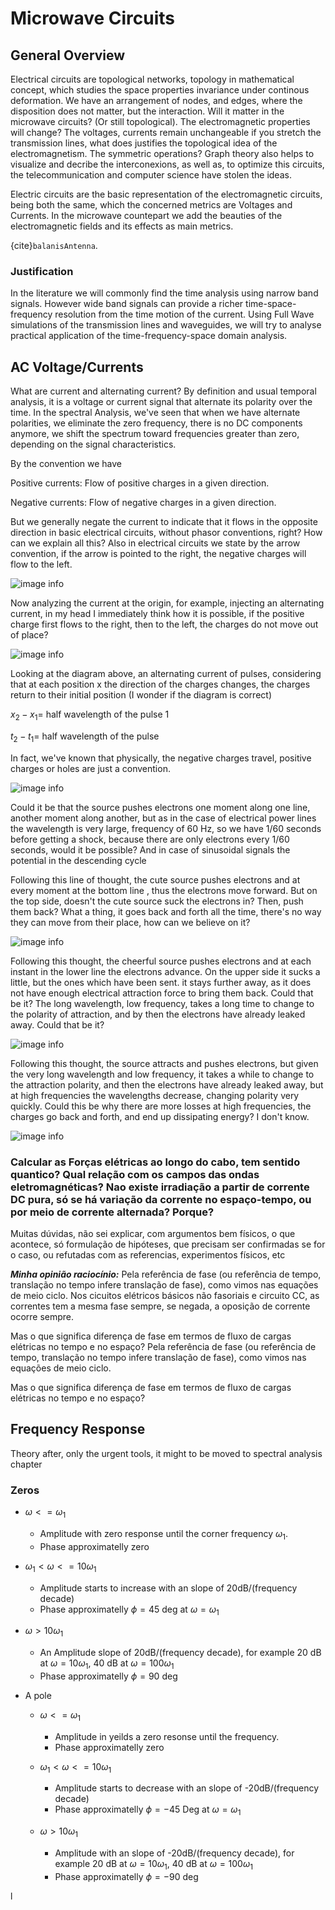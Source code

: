 # Microwave Circuits 
<style>

.images{
    text-align:center;
}
</style>

## General Overview
  Electrical circuits are topological networks, topology in mathematical concept, which studies the space properties invariance under continous deformation. We have an arrangement of nodes, and edges, where the disposition does not matter, but the interaction. Will it matter in the microwave circuits? (Or still topological). The electromagnetic properties will change? The voltages, currents remain unchangeable if you stretch the transmission lines, what does justifies the topological idea of the electromagnetism. The symmetric operations? Graph theory also helps to visualize and decribe the interconexions, as well as, to optimize this circuits, the telecommunication and computer science have stolen the ideas.
    
  Electric circuits are the basic representation of the electromagnetic circuits, being both the same, which the concerned metrics are Voltages and Currents. In the microwave countepart we add the beauties of the electromagnetic fields and its effects as main metrics. 
  


  {cite}`balanisAntenna`.


### Justification
   In the literature we will commonly find the time analysis using narrow band signals. However wide band signals can provide a richer time-space-frequency resolution from the time motion of the current. Using Full Wave simulations of the transmission lines and waveguides, we will try to analyse practical application of the time-frequency-space domain analysis.


## AC Voltage/Currents

What are current and alternating current? By definition and usual temporal analysis, it is a voltage or current signal that alternate its polarity over the time. In the spectral Analysis, we've seen that when we have alternate polarities, we eliminate the zero frequency, there is no DC components anymore, we shift the spectrum toward frequencies greater than zero, depending on the signal characteristics.

By the convention we have

Positive currents: Flow of positive charges in a given direction. 

Negative currents: Flow of negative charges in a given direction.

But we generally negate the current to indicate that it flows in the opposite direction in basic electrical circuits, without phasor conventions, right?  How can we explain all this?
Also in electrical circuits we state by the arrow convention, if the arrow is pointed to the right, the negative charges will flow to the left.

![image info](./bookimages/currentconvention.png)

Now analyzing the current at the origin, for example, injecting an alternating current, in my head I immediately think how it is possible, if the positive charge first flows to the right, then to the left, the charges do not move out of place?

![image info](./bookimages/pulsetimespacev2.png)

Looking at the diagram above, an alternating current of pulses, considering that at each position x the direction of the charges changes, the charges return to their initial position
(I wonder if the diagram is correct)


$x_2-x_1$= half wavelength of the pulse 1

$t_2-t_1=$ half wavelength of the pulse

In fact, we've known that physically, the negative charges travel, positive charges or holes are just a convention.

![image info](./bookimages/ChapterCircuits/TLACFlow.png)

Could it be that the source pushes electrons one moment along one line, another moment along another, but as in the case of  electrical power lines the wavelength is very large, frequency of 60 Hz, so we have 1/60 seconds before getting a shock, because there are only electrons every 1/60 seconds, would it be possible? And in case of sinusoidal signals the potential in the descending cycle

Following this line of thought, the cute source pushes electrons and at every moment at the bottom line , thus the electrons move forward. But on the top side, doesn't the cute source suck the electrons in? Then, push them back? What a thing, it goes back and forth all the time, there's no way they can move from their place, how can we believe on it? 

![image info](./bookimages/ChapterCircuits/TLACFlow2.png)

Following this thought, the cheerful source pushes electrons and at each instant in the lower line the electrons advance. On the upper side it sucks a little, but the ones which have been sent. it stays further away, as it does not have enough electrical attraction force to bring them back. Could that be it? The long wavelength, low frequency, takes a long time to change to the polarity of attraction, and by then the electrons have already leaked away. Could that be it?


![image info](./bookimages/TLACFlow4.png)

Following this thought, the source attracts and pushes electrons, but given the very long wavelength and low frequency, it takes a while to change to the attraction polarity, and then the electrons have already leaked away, but at high frequencies the wavelengths decrease, changing polarity very quickly. Could this be why there are more losses at high frequencies, the charges go back and forth, and end up dissipating energy? I don't know.

![image info](./bookimages/TLACFlow5.png)

### Calcular as Forças elétricas ao longo do cabo, tem sentido quantico? Qual relação com os campos das ondas eletromagnéticas? Nao existe irradiação a partir de corrente DC pura, só se há variação da corrente no espaço-tempo, ou por meio de corrente alternada? Porque?

Muitas dúvidas, não sei explicar, com argumentos bem físicos, o que acontece, só formulação de hipóteses, que precisam ser confirmadas se for o caso, ou refutadas com as referencias, experimentos físicos, etc

***Minha opinião raciocínio:*** Pela referência de fase (ou referência de tempo, translação no tempo infere translação de fase), como vimos nas equações de meio ciclo. Nos cicuitos elétricos básicos não fasoriais e circuito CC, as correntes tem a mesma fase sempre, se negada, a oposição de corrente ocorre sempre.

Mas o que significa diferença de fase em termos de fluxo de cargas elétricas no tempo e no espaço? Pela referência de fase (ou referência de tempo, translação no tempo infere translação de fase), como vimos nas equações de meio ciclo.

Mas o que significa diferença de fase em termos de fluxo de cargas elétricas no tempo e no espaço?

## Frequency Response

Theory after, only the urgent tools, it might to be moved to spectral analysis chapter

### Zeros

   - $\omega<=\omega_1$
      - Amplitude with zero response until the corner frequency $\omega_1$.
      - Phase approximatelly zero

   - $\omega_1<\omega<=10\omega_1$ 
      - Amplitude starts to increase with an slope of 20dB/(frequency decade)
      - Phase approximatelly $\phi=45$ deg at $\omega=\omega_1$

   - $\omega>10\omega_1$ 
      -  An Amplitude slope of 20dB/(frequency decade), for example 20 dB at $\omega=10\omega_1$, 40 dB at $\omega=100\omega_1$
      - Phase approximatelly $\phi=90$ deg


- A pole
   - $\omega<=\omega_1$
      - Amplitude in yeilds a zero resonse until the frequency.
      - Phase approximatelly zero

   - $\omega_1<\omega<=10\omega_1$ 
      - Amplitude starts to decrease with an slope of -20dB/(frequency decade)
      - Phase approximatelly $\phi=-45$ Deg at $\omega=\omega_1$

   - $\omega>10\omega_1$ 
      - Amplitude with an slope of -20dB/(frequency decade), for example 20 dB at $\omega=10\omega_1$, 40 dB at $\omega=100\omega_1$
      - Phase approximatelly $\phi=-90$ deg

l

